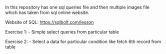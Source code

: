 In this repository has one sql queries file and then multiple images file which has taken from sql online website.

Website of SQL:
  https://sqlbolt.com/lesson

Exercise 1:
        - Simple select queries from particular table

Exercise 2:
        - Select a data for particular condition like fetch 6th record from table
